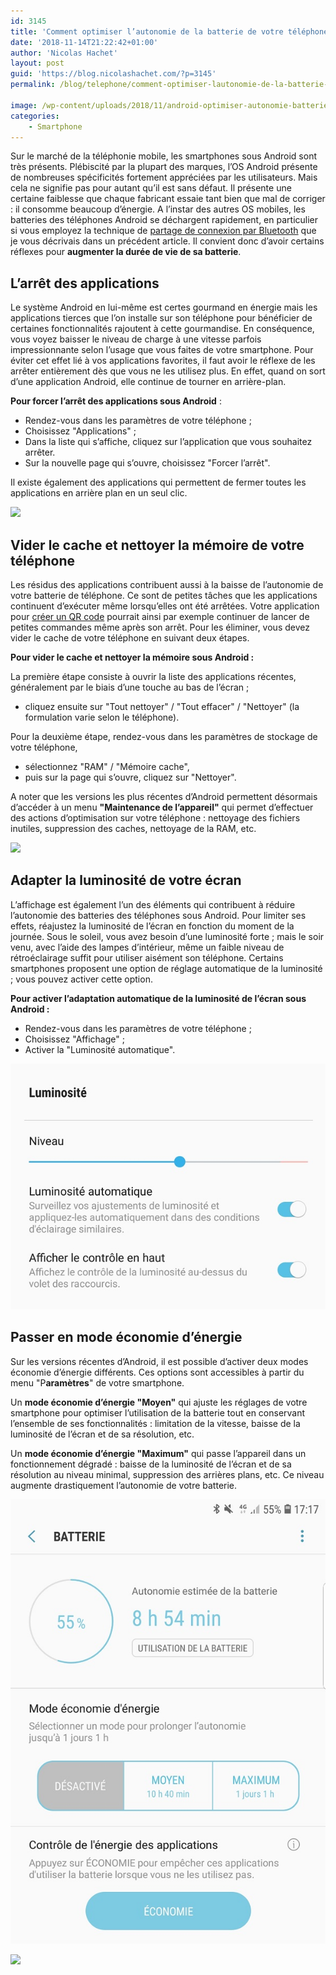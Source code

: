 ```yaml
---
id: 3145
title: 'Comment optimiser l’autonomie de la batterie de votre téléphone portable Android ?'
date: '2018-11-14T21:22:42+01:00'
author: 'Nicolas Hachet'
layout: post
guid: 'https://blog.nicolashachet.com/?p=3145'
permalink: /blog/telephone/comment-optimiser-lautonomie-de-la-batterie-de-votre-telephone-portable-android/

image: /wp-content/uploads/2018/11/android-optimiser-autonomie-batterie-smartphone-1-700x525.jpg
categories:
    - Smartphone
---
```


Sur le marché de la téléphonie mobile, les smartphones sous Android sont très présents. Plébiscité par la plupart des marques, l’OS Android présente de nombreuses spécificités fortement appréciées par les utilisateurs. Mais cela ne signifie pas pour autant qu’il est sans défaut. Il présente une certaine faiblesse que chaque fabricant essaie tant bien que mal de corriger : il consomme beaucoup d’énergie. A l’instar des autres OS mobiles, les batteries des téléphones Android se déchargent rapidement, en particulier si vous employez la technique de [partage de connexion par Bluetooth](https://www.nicolashachet.com/blog/telephone/connecter-ordinateur-internet-via-4g-de-telephone-bluetooth/) que je vous décrivais dans un précédent article. Il convient donc d’avoir certains réflexes pour **augmenter la durée de vie de sa batterie**.

## L’arrêt des applications

Le système Android en lui-même est certes gourmand en énergie mais les applications tierces que l’on installe sur son téléphone pour bénéficier de certaines fonctionnalités rajoutent à cette gourmandise. En conséquence, vous voyez baisser le niveau de charge à une vitesse parfois impressionnante selon l’usage que vous faites de votre smartphone. Pour éviter cet effet lié à vos applications favorites, il faut avoir le réflexe de les arrêter entièrement dès que vous ne les utilisez plus. En effet, quand on sort d’une application Android, elle continue de tourner en arrière-plan.

**Pour forcer l’arrêt des applications sous Android** :

- Rendez-vous dans les paramètres de votre téléphone ;
- Choisissez "Applications" ;
- Dans la liste qui s’affiche, cliquez sur l’application que vous souhaitez arrêter.
- Sur la nouvelle page qui s’ouvre, choisissez "Forcer l’arrêt".

Il existe également des applications qui permettent de fermer toutes les applications en arrière plan en un seul clic.


[![](/wp-content/uploads/2018/11/android-application-forcer-arret-calculatrice-1-1024x1007.jpg)](/wp-content/uploads/2018/11/android-application-forcer-arret-calculatrice-1.jpg)

## Vider le cache et nettoyer la mémoire de votre téléphone

Les résidus des applications contribuent aussi à la baisse de l’autonomie de votre batterie de téléphone. Ce sont de petites tâches que les applications continuent d’exécuter même lorsqu’elles ont été arrêtées. Votre application pour [créer un QR code](https://fr.shopify.com/pdv/generateur-de-qr-code) pourrait ainsi par exemple continuer de lancer de petites commandes même après son arrêt. Pour les éliminer, vous devez vider le cache de votre téléphone en suivant deux étapes.

**Pour vider le cache et nettoyer la mémoire sous Android :**

La première étape consiste à ouvrir la liste des applications récentes, généralement par le biais d’une touche au bas de l’écran ;

- cliquez ensuite sur "Tout nettoyer" / "Tout effacer" / "Nettoyer" (la formulation varie selon le téléphone).

Pour la deuxième étape, rendez-vous dans les paramètres de stockage de votre téléphone,

- sélectionnez "RAM" / "Mémoire cache",
- puis sur la page qui s’ouvre, cliquez sur "Nettoyer".

A noter que les versions les plus récentes d’Android permettent désormais d’accéder à un menu **"Maintenance de l’appareil"** qui permet d’effectuer des actions d’optimisation sur votre téléphone : nettoyage des fichiers inutiles, suppression des caches, nettoyage de la RAM, etc.


[![](/wp-content/uploads/2018/11/android-maintenance-de-l-appareil-576x1024.jpg)](/wp-content/uploads/2018/11/android-maintenance-de-l-appareil.jpg)

## Adapter la luminosité de votre écran

L’affichage est également l’un des éléments qui contribuent à réduire l’autonomie des batteries des téléphones sous Android. Pour limiter ses effets, réajustez la luminosité de l’écran en fonction du moment de la journée. Sous le soleil, vous avez besoin d’une luminosité forte ; mais le soir venu, avec l’aide des lampes d’intérieur, même un faible niveau de rétroéclairage suffit pour utiliser aisément son téléphone. Certains smartphones proposent une option de réglage automatique de la luminosité ; vous pouvez activer cette option.

**Pour activer l’adaptation automatique de la luminosité de l’écran sous Android :**

- Rendez-vous dans les paramètres de votre téléphone ;
- Choisissez "Affichage" ;
- Activer la "Luminosité automatique".


[![](/wp-content/uploads/2018/11/android-adapter-luminosite-automatique-ecran.jpg)](/wp-content/uploads/2018/11/android-adapter-luminosite-automatique-ecran.jpg)

## Passer en mode économie d’énergie

Sur les versions récentes d’Android, il est possible d’activer deux modes économie d’énergie différents. Ces options sont accessibles à partir du menu "P**aramètres**" de votre smartphone.

Un **mode économie d’énergie "Moyen"** qui ajuste les réglages de votre smartphone pour optimiser l’utilisation de la batterie tout en conservant l’ensemble de ses fonctionnalités : limitation de la vitesse, baisse de la luminosité de l’écran et de sa résolution, etc.

Un **mode économie d’énergie "Maximum"** qui passe l’appareil dans un fonctionnement dégradé : baisse de la luminosité de l’écran et de sa résolution au niveau minimal, suppression des arrières plans, etc. Ce niveau augmente drastiquement l’autonomie de votre batterie.


[![](/wp-content/uploads/2018/11/android-mode-enconomie-energie-moyen-maximum.jpg)](/wp-content/uploads/2018/11/android-mode-enconomie-energie-moyen-maximum.jpg)


[![](/wp-content/uploads/2018/11/pourquoi-utiliser-qr-code-ecommerce-553x1024.jpg)](/wp-content/uploads/2018/11/pourquoi-utiliser-qr-code-ecommerce.jpg)
